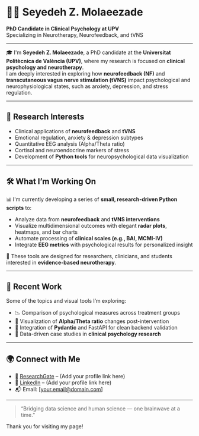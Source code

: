 # 👩‍🔬 Seyedeh Z. Molaeezade
**PhD Candidate in Clinical Psychology at UPV**  
Specializing in Neurotherapy, Neurofeedback, and tVNS

---

🎓 I'm **Seyedeh Z. Molaeezade**, a PhD candidate at the **Universitat Politècnica de València (UPV)**, where my research is focused on **clinical psychology and neurotherapy**.  
I am deeply interested in exploring how **neurofeedback (NF)** and **transcutaneous vagus nerve stimulation (tVNS)** impact psychological and neurophysiological states, such as anxiety, depression, and stress regulation.

---

## 🧠 Research Interests
- Clinical applications of **neurofeedback** and **tVNS**
- Emotional regulation, anxiety & depression subtypes
- Quantitative EEG analysis (Alpha/Theta ratio)
- Cortisol and neuroendocrine markers of stress
- Development of **Python tools** for neuropsychological data visualization

---

## 🛠️ What I’m Working On

📊 I'm currently developing a series of **small, research-driven Python scripts** to:
- Analyze data from **neurofeedback** and **tVNS interventions**
- Visualize multidimensional outcomes with elegant **radar plots**, heatmaps, and bar charts
- Automate processing of **clinical scales (e.g., BAI, MCMI-IV)**  
- Integrate **EEG metrics** with psychological results for personalized insight

🧪 These tools are designed for researchers, clinicians, and students interested in **evidence-based neurotherapy**.

---

## 🧬 Recent Work

Some of the topics and visual tools I’m exploring:
- 📉 Comparison of psychological measures across treatment groups
- 🧠 Visualization of **Alpha/Theta ratio** changes post-intervention
- 📘 Integration of **Pydantic** and FastAPI for clean backend validation
- 🧪 Data-driven case studies in **clinical psychology research**

---

## 🌍 Connect with Me

- 🔬 [ResearchGate](https://www.researchgate.net/) – (Add your profile link here)
- 💼 [LinkedIn](https://linkedin.com/) – (Add your profile link here)
- 📬 Email: [your.email@domain.com]

---

> “Bridging data science and human science — one brainwave at a time.”

Thank you for visiting my page!
